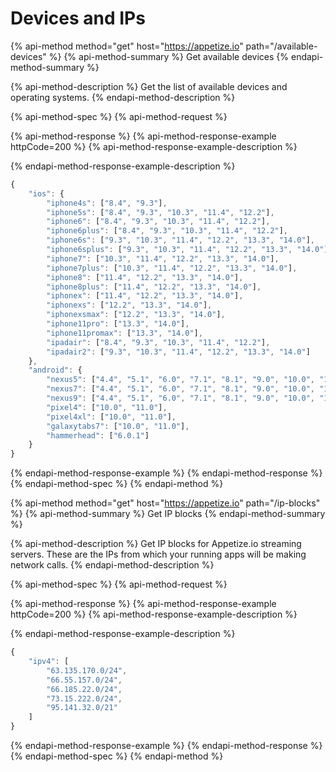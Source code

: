 # Devices and IPs

{% api-method method="get" host="https://appetize.io" path="/available-devices" %}
{% api-method-summary %}
Get available devices
{% endapi-method-summary %}

{% api-method-description %}
Get the list of available devices and operating systems.
{% endapi-method-description %}

{% api-method-spec %}
{% api-method-request %}

{% api-method-response %}
{% api-method-response-example httpCode=200 %}
{% api-method-response-example-description %}

{% endapi-method-response-example-description %}

```javascript
{
    "ios": {
        "iphone4s": ["8.4", "9.3"],
        "iphone5s": ["8.4", "9.3", "10.3", "11.4", "12.2"],
        "iphone6": ["8.4", "9.3", "10.3", "11.4", "12.2"],
        "iphone6plus": ["8.4", "9.3", "10.3", "11.4", "12.2"],
        "iphone6s": ["9.3", "10.3", "11.4", "12.2", "13.3", "14.0"],
        "iphone6splus": ["9.3", "10.3", "11.4", "12.2", "13.3", "14.0"],
        "iphone7": ["10.3", "11.4", "12.2", "13.3", "14.0"],
        "iphone7plus": ["10.3", "11.4", "12.2", "13.3", "14.0"],
        "iphone8": ["11.4", "12.2", "13.3", "14.0"],
        "iphone8plus": ["11.4", "12.2", "13.3", "14.0"],
        "iphonex": ["11.4", "12.2", "13.3", "14.0"],
        "iphonexs": ["12.2", "13.3", "14.0"],
        "iphonexsmax": ["12.2", "13.3", "14.0"],
        "iphone11pro": ["13.3", "14.0"],
        "iphone11promax": ["13.3", "14.0"],
        "ipadair": ["8.4", "9.3", "10.3", "11.4", "12.2"],
        "ipadair2": ["9.3", "10.3", "11.4", "12.2", "13.3", "14.0"]
    },
    "android": {
        "nexus5": ["4.4", "5.1", "6.0", "7.1", "8.1", "9.0", "10.0", "11.0"],
        "nexus7": ["4.4", "5.1", "6.0", "7.1", "8.1", "9.0", "10.0", "11.0"],
        "nexus9": ["4.4", "5.1", "6.0", "7.1", "8.1", "9.0", "10.0", "11.0"],
        "pixel4": ["10.0", "11.0"],
        "pixel4xl": ["10.0", "11.0"],
        "galaxytabs7": ["10.0", "11.0"],
        "hammerhead": ["6.0.1"]
    }
}
```
{% endapi-method-response-example %}
{% endapi-method-response %}
{% endapi-method-spec %}
{% endapi-method %}

{% api-method method="get" host="https://appetize.io" path="/ip-blocks" %}
{% api-method-summary %}
Get IP blocks
{% endapi-method-summary %}

{% api-method-description %}
Get IP blocks for Appetize.io streaming servers. These are the IPs from which your running apps will be making network calls. 
{% endapi-method-description %}

{% api-method-spec %}
{% api-method-request %}

{% api-method-response %}
{% api-method-response-example httpCode=200 %}
{% api-method-response-example-description %}

{% endapi-method-response-example-description %}

```javascript
{
    "ipv4": [
        "63.135.170.0/24",
        "66.55.157.0/24",
        "66.185.22.0/24",
        "73.15.222.0/24",
        "95.141.32.0/21"
    ]
}
```
{% endapi-method-response-example %}
{% endapi-method-response %}
{% endapi-method-spec %}
{% endapi-method %}

